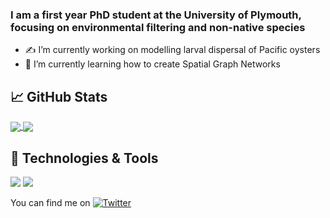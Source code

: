 ### I am a first year PhD student at the University of Plymouth, focusing on environmental filtering and non-native species

- ✍️ I’m currently working on modelling larval dispersal of Pacific oysters 
- 💭 I’m currently learning how to create Spatial Graph Networks

## &#x1f4c8; GitHub Stats

<a href="https://github.com/cclubley/cclubley">
  <img align="center" src="https://github-readme-stats.vercel.app/api?username=cclubley&count_private=true&show_icons=true&theme=tokyonight&hide_border=true" />
</a>
<a href="https://github.com/cclubley/cclubley">
  <img align="center" src="https://github-readme-stats.vercel.app/api/top-langs/?username=cclubley&langs_count=2&theme=tokyonight&hide_border=true" />
</a>


## 🔧 Technologies & Tools
![](https://img.shields.io/badge/Code-Python-informational?style=flat&logo=python&logoColor=white&color=2bbc8a)
![](https://img.shields.io/badge/Code-R-informational?style=flat&logo=R&logoColor=white&color=2bbc8a)


You can find me on [![Twitter][1.2]][1]
<!-- Icons -->

[1.2]: http://i.imgur.com/wWzX9uB.png (twitter icon without padding)

<!-- Links to your social media accounts -->

[1]: https://twitter.com/charley_clubley

